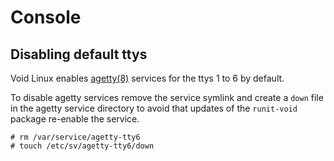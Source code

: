 # Console

## Disabling default ttys

Void Linux enables [agetty(8)](https://man.voidlinux.eu/agetty.8) services for
the ttys 1 to 6 by default.

To disable agetty services remove the service symlink and create a `down` file
in the agetty service directory to avoid that updates of the `runit-void`
package re-enable the service.

```
# rm /var/service/agetty-tty6
# touch /etc/sv/agetty-tty6/down
```

